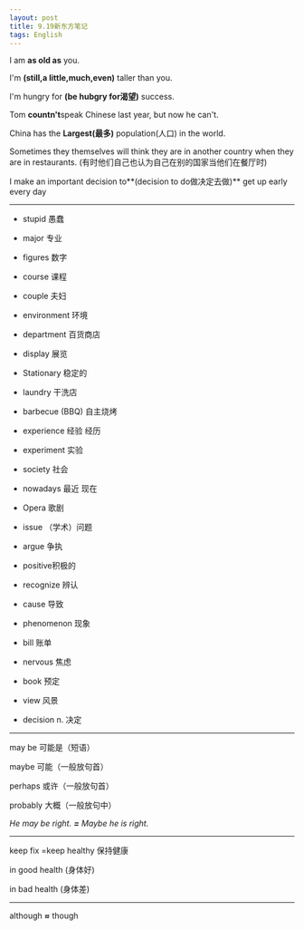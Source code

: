 ```yaml
---
layout: post
title: 9.19新东方笔记
tags: English
---
```

I am **as old as** you.

I'm **(still,a little,much,even)** taller than you.

I'm hungry for **(be hubgry for渴望)** success.

Tom **countn't**speak Chinese last year, but now he can't.

China has the **Largest(最多)** population(人口) in the world.

Sometimes they themselves will think they are in another country when they are in restaurants. (有时他们自己也认为自己在别的国家当他们在餐厅时) 

I make an important decision to**(decision to do做决定去做)** get up early every day 

--------

* stupid 愚蠢 

* major 专业

* figures 数字

* course 课程

* couple 夫妇

* environment 环境

* department 百货商店

* display 展览

* Stationary 稳定的

* laundry 干洗店

* barbecue (BBQ) 自主烧烤

* experience 经验 经历

* experiment 实验

* society 社会

* nowadays 最近 现在

* Opera 歌剧

* issue （学术）问题

* argue 争执

* positive积极的

* recognize 辨认

* cause 导致

* phenomenon 现象

* bill 账单

* nervous 焦虑

* book 预定

* view 风景

*  decision n. 决定

-----
 

may be 可能是（短语）

maybe 可能（一般放句首）

perhaps 或许（一般放句首）

probably 大概（一般放句中）

*He may be right. **=** Maybe he is right.*

-----

keep fix =keep healthy 保持健康

in good health (身体好) 

in bad health (身体差)  

-----

although **≈** though 

